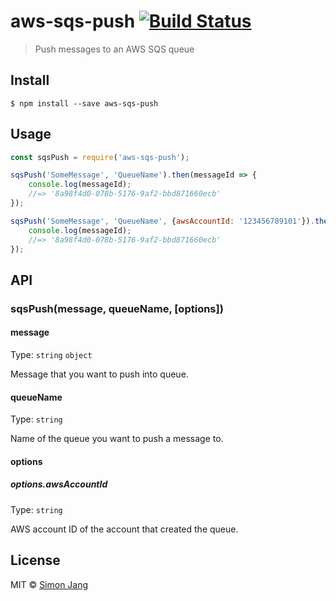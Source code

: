 # aws-sqs-push [![Build Status](https://travis-ci.org/SimonJang/aws-sqs-push.svg?branch=master)](https://travis-ci.org/SimonJang/aws-sqs-push)

> Push messages to an AWS SQS queue


## Install

```
$ npm install --save aws-sqs-push
```


## Usage

```js
const sqsPush = require('aws-sqs-push');

sqsPush('SomeMessage', 'QueueName').then(messageId => {
    console.log(messageId);
    //=> '8a98f4d0-078b-5176-9af2-bbd871660ecb'
});

sqsPush('SomeMessage', 'QueueName', {awsAccountId: '123456789101'}).then(messageId => {
    console.log(messageId);
    //=> '8a98f4d0-078b-5176-9af2-bbd871660ecb'
});
```


## API

### sqsPush(message, queueName, [options])

#### message

Type: `string` `object`

Message that you want to push into queue.

#### queueName

Type: `string`

Name of the queue you want to push a message to.

#### options

##### options.awsAccountId

Type: `string`

AWS account ID of the account that created the queue.


## License

MIT © [Simon Jang](https://github.com/SimonJang)
